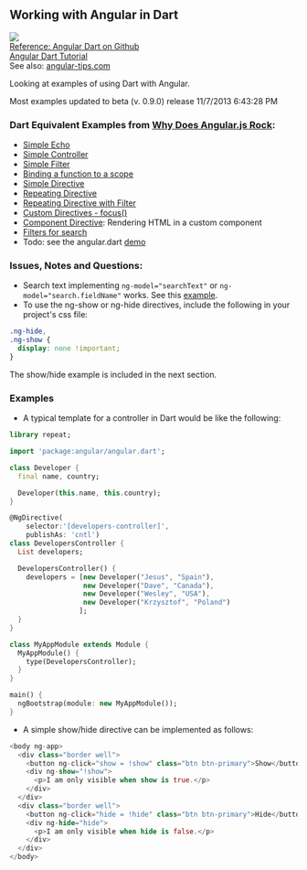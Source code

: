 ## Working with Angular in Dart ##
![](http://1.bp.blogspot.com/-3y7twYcEV-I/Unk5VPpTMdI/AAAAAAAACiM/SRuk0bHMS20/s1600/Screen+Shot+2013-11-05+at+10.29.34+AM.png)  
[Reference: Angular Dart on Github](https://github.com/angular/angular.dart)  
[Angular Dart Tutorial](https://github.com/angular/angular.dart.tutorial "AngularDart Tutorial")  
See also: [angular-tips.com](http://angular-tips.com/ "angular tips")

Looking at examples of using Dart with Angular.  

Most examples updated to beta (v. 0.9.0) release 11/7/2013 6:43:28 PM   

### Dart Equivalent Examples from [Why Does Angular.js Rock](http://angular-tips.com/blog/2013/08/why-does-angular-dot-js-rock/ "Why Does Angular.js Rock?"): ###

- [Simple Echo](https://github.com/scribeGriff/angular_examples/tree/master/web/simple_echo "Simple Echo")
- [Simple Controller](https://github.com/scribeGriff/angular_examples/tree/master/web/simple_controller "Simple Controller")
- [Simple Filter](https://github.com/scribeGriff/angular_examples/tree/master/web/simple_filter "Simple Filter")
- [Binding a function to a scope](https://github.com/scribeGriff/angular_examples/tree/master/web/bind_functions "bind function scope") 
- [Simple Directive](https://github.com/scribeGriff/angular_examples/tree/master/web/simple_directives "Simple Directives")
- [Repeating Directive](https://github.com/scribeGriff/angular_examples/tree/master/web/repeat_directives "Repeating Directives")
- [Repeating Directive with Filter](https://github.com/scribeGriff/angular_examples/tree/master/web/repeat_directives_filter "Repeating Directive with Filter")
- [Custom Directives - focus()](https://github.com/scribeGriff/angular_examples/tree/master/web/focus_directive)
- [Component Directive](https://github.com/scribeGriff/angular_examples/tree/master/web/component_directive "Component Directive"): Rendering HTML in a custom component
- [Filters for search](https://github.com/scribeGriff/angular_examples/tree/master/web/filter_search "Filters for search")
- Todo: see the angular.dart [demo](https://github.com/angular/angular.dart/tree/master/demo/todo "angular dart demo")

### Issues, Notes and Questions: ###

- Search text implementing `ng-model="searchText"` or `ng-model="search.fieldName"` works.  See this [example](https://github.com/scribeGriff/angular_examples/tree/master/web/filter_search "Filter Search").
- To use the ng-show or ng-hide directives, include the following in your project's css file:

````css
.ng-hide, 
.ng-show {
  display: none !important;
}
````

The show/hide example is included in the next section. 

### Examples ###

- A typical template for a controller in Dart would be like the following:

````dart
library repeat;

import 'package:angular/angular.dart';

class Developer {
  final name, country;

  Developer(this.name, this.country);
}

@NgDirective(
    selector:'[developers-controller]',
    publishAs: 'cntl')
class DevelopersController {
  List developers;

  DevelopersController() {
    developers = [new Developer("Jesus", "Spain"),
                  new Developer("Dave", "Canada"),
                  new Developer("Wesley", "USA"),
                  new Developer("Krzysztof", "Poland")
                 ];
  }
}

class MyAppModule extends Module {
  MyAppModule() {
    type(DevelopersController);
  }
}

main() {
  ngBootstrap(module: new MyAppModule());
}
````

- A simple show/hide directive can be implemented as follows:

````dart
<body ng-app>
  <div class="border well">
    <button ng-click="show = !show" class="btn btn-primary">Show</button>
    <div ng-show="!show">
      <p>I am only visible when show is true.</p>
    </div>
  </div>
  <div class="border well">
    <button ng-click="hide = !hide" class="btn btn-primary">Hide</button>
    <div ng-hide="hide">
      <p>I am only visible when hide is false.</p>
    </div>
  </div>
</body>
````
